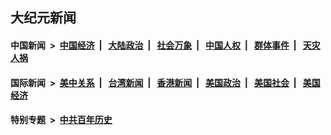 ## 大纪元新闻

#### 中国新闻 &nbsp;>&nbsp; [中国经济](indexes/ncid283/README.md?06171645) &nbsp;| &nbsp; [大陆政治](indexes/ncid277/README.md?06171645) &nbsp;| &nbsp; [社会万象](indexes/ncid282/README.md?06171645) &nbsp;| &nbsp; [中国人权](indexes/ncid278/README.md?06171645) &nbsp;| &nbsp; [群体事件](indexes/ncid279/README.md?06171645) &nbsp;| &nbsp; [天灾人祸](indexes/ncid280/README.md?06171645)

#### 国际新闻 &nbsp;>&nbsp; [美中关系](indexes/nf1412576/README.md?06171645) &nbsp;| &nbsp; [台湾新闻](indexes/ncid1349361/README.md?06171645) &nbsp;| &nbsp; [香港新闻](indexes/ncid1349362/README.md?06171645) &nbsp;| &nbsp; [美国政治](indexes/ncid1078159/README.md?06171645) &nbsp;| &nbsp; [美国社会](indexes/ncid1078160/README.md?06171645) &nbsp;| &nbsp; [美国经济](indexes/ncid1078158/README.md?06171645)

#### 特别专题 &nbsp;>&nbsp; [中共百年历史](https://github.com/epoch-news/epoch-special/blob/master/README.md?06171645)  

